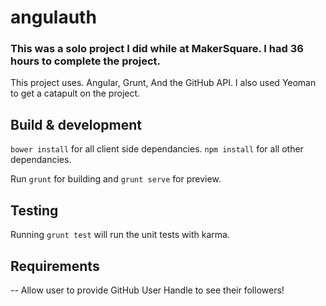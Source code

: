 # angulauth
### This was a solo project I did while at MakerSquare. I had 36 hours to complete the project.
This project uses. Angular, Grunt, And the GitHub API. I also used Yeoman to get a catapult on the project.

## Build & development
```bower install``` for all client side dependancies.
```npm install``` for all other dependancies.

Run `grunt` for building and `grunt serve` for preview.

## Testing

Running `grunt test` will run the unit tests with karma.

## Requirements

-- Allow user to provide GitHub User Handle to see their followers!
